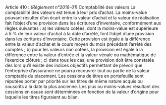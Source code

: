 Article 410 : _(Règlement n°2016-01)_ Comptabilité des valeurs
La comptabilité des valeurs est tenue à leur prix d’achat.
La moins-value pouvant résulter d’un écart entre la valeur d’achat et la valeur de réalisation fait l’objet d’une provision dans les écritures d’inventaire, conformément aux règles suivantes :
a) les valeurs cotées, dont la moins-value est supérieure à 5 % de leur valeur d’achat à la date d’arrêté, font l’objet d’une provision dans les écritures d’inventaire. Cette provision est égale à la différence entre la valeur d’achat et le cours moyen du mois précédant l’arrêté des comptes ;
b) pour les valeurs non cotées, la provision est égale à la différence entre la valeur d’entrée et la valeur vénale ou mathématique de l’exercice clôturé ;
c) dans tous les cas, une provision doit être constatée dès lors qu’il existe des indices objectifs permettant de prévoir que l’entreprise d’assurance ne pourra recouvrer tout ou partie de la valeur comptable du placement.
Les cessions de titres en portefeuille sont réputées porter par priorité sur les titres de même nature acquis ou souscrits à la date la plus ancienne.
Les plus ou moins-values résultant des cessions en cause sont déterminées en fonction de la valeur d’origine pour laquelle les titres figuraient au bilan.